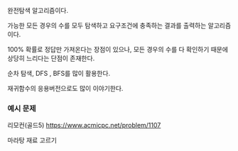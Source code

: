 완전탐색 알고리즘이다.  

가능한 모든 경우의 수를 모두 탐색하고 요구조건에 충족하는 결과를 출력하는 알고리즘이다.  

100% 확률로 정답만 가져온다는 장점이 있으나, 모든 경우의 수를 다 확인하기 때문에 상당히 느리다는 단점이 존재한다.  

순차 탐색, DFS , BFS를 많이 활용한다.  

재귀함수의 응용버전으로도 많이 이야기한다.  



### 예시 문제

리모컨(골드5)
https://www.acmicpc.net/problem/1107

마라탕 재료 고르기 
